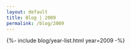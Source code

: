 ```yaml
---
layout: default
title: Blog | 2009
permalink: /blog/2009
---
```


{%- include blog/year-list.html year=2009 -%}